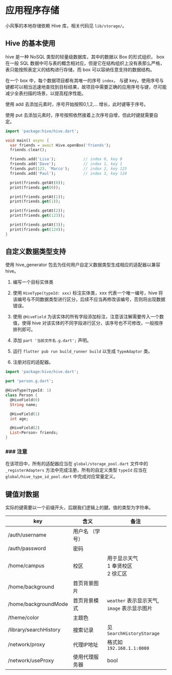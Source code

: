 # 应用程序存储

小风筝的本地存储依赖 Hive 库，相关代码见 `lib/storage/`。

## Hive 的基本使用

hive 是一种 NoSQL 类型的轻量级数据库，其中的数据以 Box 的形式组织， box 在一般 SQL
数据中可与表的概念相对应，但是它在结构组织上没有表那么严格，表只能按照表定义的结构进行存储，而 box 可以容纳任意支持的数据结构。

在一个 box 中，每个数据项目都有其唯一的序号 `index`， 与键 key。使用序号与键都可以相当迅速地查找到目标结果，故项目中需要正确的应用序号与键，尽可能减少全表扫描的场景，以提高程序性能。

使用 add 去添加元素时，序号开始按照0,1,2,... 增长，此时键等于序号。

使用 put 去添加元素时，序号按照依然接着上次序号自增，但此时键就需要自定。

```dart
import 'package:hive/hive.dart';

void main() async {
  var friends = await Hive.openBox('friends');
  friends.clear();

  friends.add('Lisa');            // index 0, key 0
  friends.add('Dave');            // index 1, key 1
  friends.put(123, 'Marco');      // index 2, key 123
  friends.add('Paul');            // index 3, key 124

  print(friends.getAt(0));
  print(friends.get(0));

  print(friends.getAt(1));
  print(friends.get(1));

  print(friends.getAt(2));
  print(friends.get(123));

  print(friends.getAt(3));
  print(friends.get(124));
}
```

## 自定义数据类型支持

使用 hive_generator 包去为任何用户自定义数据类型生成相应的适配器以兼容 hive。

1. 编写一个目标实体类

2. 使用 `HiveType(typeId: xxx)` 标注实体类，xxx 代表一个唯一编号，hive 将该编号与不同数据类型进行区分，后续不应当再修改该编号，否则将出现数据错误。

3. 使用 `@HiveField` 为该实体的所有字段添加标注，注意该注解需要传入一个数值，使得 hive 对该实体的不同字段进行区分，该序号也不可修改，一般按序排列即可。

4. 添加 `part '当前文件名.g.dart';` 声明。

5. 运行 `flutter pub run build_runner build` 以生成 `TypeAdaptor` 类。

6. 注册对应的适配器。

```dart
import 'package:hive/hive.dart';

part 'person.g.dart';

@HiveType(typeId: 1)
class Person {
  @HiveField(0)
  String name;

  @HiveField(1)
  int age;

  @HiveField(2)
  List<Person> friends;
}

```

### ### 注意

在该项目中，所有的适配器应当在 `global/storage_pool.dart` 文件中的 `_registerAdapters` 方法中完成注册，所有的自定义类型 `typeId`
应当在 `global/hive_type_id_pool.dart` 中完成对应常量定义。

## 键值对数据

实际的键需要以一个前缀开头，后跟我们逻辑上的腱。值的类型为字符串。

| key                    | 含义       | 备注                                   |
| ---------------------- | -------- | ------------------------------------ |
| /auth/username         | 用户名 （学号） |                                      |
| /auth/password         | 密码       |                                      |
| /home/campus           | 校区       | 用于显示天气<br>1 奉贤校区<br>2 徐汇区            |
| /home/background       | 首页背景图片   |                                      |
| /home/backgroundMode   | 首页背景模式   | `weather` 表示显示天气, <br>`image` 表示显示图片 |
| /theme/color           | 主题色      |                                      |
| /library/searchHistory | 搜索记录     | 见 `SearchHistoryStorage`             |
| /network/proxy         | 代理IP地址   | 格式如 `192.168.1.1:8000`               |
| /network/useProxy      | 使用代理服务器  | bool                                 |
